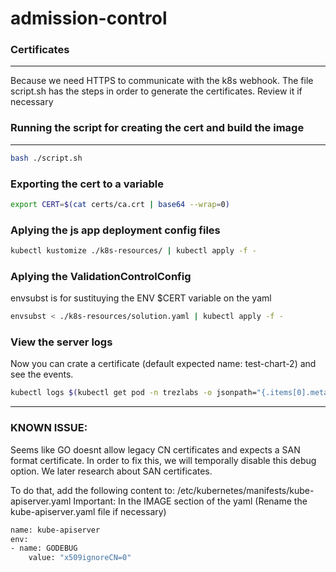 # admission-control

### Certificates 
---
Because we need HTTPS to communicate with the k8s webhook.
The file script.sh has the steps in order to generate the certificates.
Review it if necessary

### Running the script for creating the cert and build the image
---
```bash
bash ./script.sh
```

### Exporting the cert to a variable
```bash
export CERT=$(cat certs/ca.crt | base64 --wrap=0)
```
### Aplying the js app deployment config files
```bash
kubectl kustomize ./k8s-resources/ | kubectl apply -f -
```
### Aplying the ValidationControlConfig
envsubst is for sustituying the ENV $CERT variable on the yaml
```bash
envsubst < ./k8s-resources/solution.yaml | kubectl apply -f -
```
### View the server logs
Now you can crate a certificate (default expected name: test-chart-2) and see the events.
```bash
kubectl logs $(kubectl get pod -n trezlabs -o jsonpath="{.items[0].metadata.name}") -n trezlabs --follow
```

<!-- ### Problem with Docker Hub:
---
If having problems of delay of pushing images to docker hub, you can kinda set up the context of minikube to build the image in minikube cluster.

```bash
eval $(minikube docker-env)
```
Now you can execute commands in the context of minikube docker
```bash
docker ps
```
And you can run the ./script.sh again -->

<!-- ## The solution
---
Encode the certificate in base64
```bash
cat certs/ca.crt | base64 --wrap=0
```

Exporting to a env variables
```bash
export CERT=$(cat certs/ca.crt | base64 --wrap=0)
```

---
Using envsubst to substitute the $CERT variable inside the yaml and applying to cluster
```bash
envsubst < solution.yaml | kubectl apply -f -
envsubst < ./k8s-resources/solution.yaml | kubectl kustomize ./k8s-resources/ | kubectl apply -f -

``` -->

---

### KNOWN ISSUE:
Seems like GO doesnt allow legacy CN certificates and expects a SAN format certificate.
In order to fix this, we will temporally disable this debug option.
We later research about SAN certificates.

To do that, add the following content to: /etc/kubernetes/manifests/kube-apiserver.yaml
Important: In the IMAGE section of the yaml
(Rename the kube-apiserver.yaml file if necessary)
```bash
name: kube-apiserver
env:
- name: GODEBUG
    value: "x509ignoreCN=0"
```